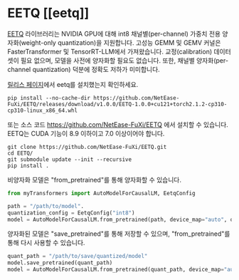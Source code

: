 <!--Copyright 2024 The HuggingFace Team. All rights reserved.

Licensed under the Apache License, Version 2.0 (the "License"); you may not use this file except in compliance with
the License. You may obtain a copy of the License at

http://www.apache.org/licenses/LICENSE-2.0

Unless required by applicable law or agreed to in writing, software distributed under the License is distributed on
an "AS IS" BASIS, WITHOUT WARRANTIES OR CONDITIONS OF ANY KIND, either express or implied. See the License for the
specific language governing permissions and limitations under the License.

⚠️ Note that this file is in Markdown but contain specific syntax for our doc-builder (similar to MDX) that may not be
rendered properly in your Markdown viewer.

-->

# EETQ [[eetq]]

[EETQ](https://github.com/NetEase-FuXi/EETQ) 라이브러리는 NVIDIA GPU에 대해 int8 채널별(per-channel) 가중치 전용 양자화(weight-only quantization)을 지원합니다. 고성능 GEMM 및 GEMV 커널은 FasterTransformer 및 TensorRT-LLM에서 가져왔습니다. 교정(calibration) 데이터셋이 필요 없으며, 모델을 사전에 양자화할 필요도 없습니다. 또한, 채널별 양자화(per-channel quantization) 덕분에 정확도 저하가 미미합니다.

[릴리스 페이지](https://github.com/NetEase-FuXi/EETQ/releases)에서 eetq를 설치했는지 확인하세요.
```
pip install --no-cache-dir https://github.com/NetEase-FuXi/EETQ/releases/download/v1.0.0/EETQ-1.0.0+cu121+torch2.1.2-cp310-cp310-linux_x86_64.whl
```
또는 소스 코드 https://github.com/NetEase-FuXi/EETQ 에서 설치할 수 있습니다. EETQ는 CUDA 기능이 8.9 이하이고 7.0 이상이어야 합니다.
```
git clone https://github.com/NetEase-FuXi/EETQ.git
cd EETQ/
git submodule update --init --recursive
pip install .
```

비양자화 모델은 "from_pretrained"를 통해 양자화할 수 있습니다.

```py
from myTransformers import AutoModelForCausalLM, EetqConfig

path = "/path/to/model".
quantization_config = EetqConfig("int8")
model = AutoModelForCausalLM.from_pretrained(path, device_map="auto", quantization_config=quantization_config)
```

양자화된 모델은 "save_pretrained"를 통해 저장할 수 있으며, "from_pretrained"를 통해 다시 사용할 수 있습니다.

```py
quant_path = "/path/to/save/quantized/model"
model.save_pretrained(quant_path)
model = AutoModelForCausalLM.from_pretrained(quant_path, device_map="auto")
```